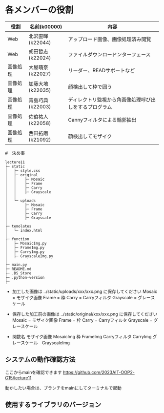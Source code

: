 # 各メンバーの役割


|役割|名前(k00000)|内容|
|---|---|---|
|Web|北沢直暉(k22044)|アップロード画像、画像処理済み閲覧|
|Web|胡田哲志(k22024)|ファイルダウンロードンターフェース|
|画像処理|大屋萌奈(k22027)|リーダー、READサポートなど|
|画像処理|加藤大地(k22035)|顔検出して枠で囲う|
|画像処理|青島巧典(k22003)|ディレクトリ監視から角画像処理呼び出しをするプログラム|
|画像処理|佐伯祐人(k22058)|Cannyフィルタによる輪郭抽出|
|画像処理|西田拓磨(k21092)|顔検出してモザイク|

#　決め事
```
lecture11
├─ static
│   ├─ style.css
│   ├─ original
│   │    ├─ Mosaic
│   │    ├─ Frame
│   │    ├─ Carry
│   │    ├─ Grayscale
│   │
│   └─ uploads
│        ├─ Mosaic
│        ├─ Frame
│        ├─ Carry
│        ├─ Grayscale
│
├─ temolates
│   └─ index.html
│
├─ function
│   ├─ MosaicImg.py
│   ├─ FrameImg.py
│   ├─ CarryImg.py
│   ├─ GrayscaleImg.py
│
├─ main.py
├─ README.md
├─ .DS_Store
├─ .python-version
├─ 

```
- 加工した画像は ../static/uploads/xxx/xxx.png に保存してください
Mosaic = モザイク画像
Frame  = 枠
Carry  = Carryフィルタ
Grayscale = グレースケール

- 保存した加工前の画像は ../static/original/xxx/xxx.png に保存してください
Mosaic = モザイク画像
Frame  = 枠
Carry  = Carryフィルタ
Grayscale = グレースケール

- 関数名
モザイク画像 MosaicImg
枠 FrameImg
Carryフィルタ CarryImg
グレースケール　GrayscaleImg




## システムの動作確認方法
ここからmainを確認できます
<https://github.com/2023AIT-OOP2-G15/lecture11>

動かしたい場合は、ブランチをmainにしてターミナルで起動

## 使用するライブラリのバージョン


